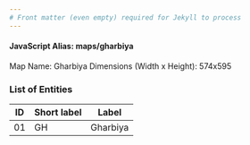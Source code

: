 ```yaml
---
# Front matter (even empty) required for Jekyll to process
---
```


#### JavaScript Alias: maps/gharbiya

Map Name: Gharbiya
Dimensions (Width x Height): 574x595





### List of Entities

ID | Short label | Label
---|---|---|
01|GH|Gharbiya


